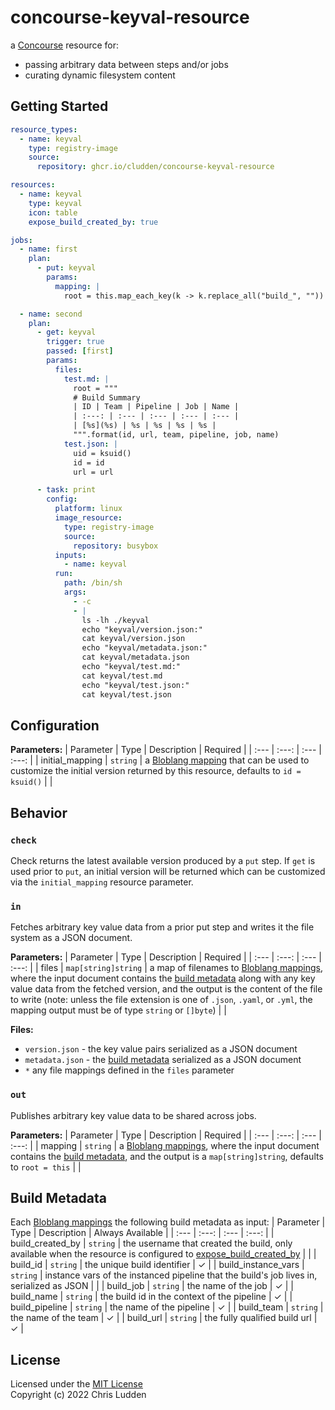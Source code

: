 # concourse-keyval-resource
a [Concourse](https://concourse-ci.org/resources.html) resource for:
- passing arbitrary data between steps and/or jobs
- curating dynamic filesystem content

## Getting Started
```yaml
resource_types:
  - name: keyval
    type: registry-image
    source:
      repository: ghcr.io/cludden/concourse-keyval-resource

resources:
  - name: keyval
    type: keyval
    icon: table
    expose_build_created_by: true

jobs:
  - name: first
    plan:
      - put: keyval
        params:
          mapping: |
            root = this.map_each_key(k -> k.replace_all("build_", ""))

  - name: second
    plan:
      - get: keyval
        trigger: true
        passed: [first]
        params:
          files:
            test.md: |
              root = """
              # Build Summary
              | ID | Team | Pipeline | Job | Name |
              | :---: | :--- | :--- | :--- | :--- |
              | [%s](%s) | %s | %s | %s | %s |
              """.format(id, url, team, pipeline, job, name)
            test.json: |
              uid = ksuid()
              id = id
              url = url

      - task: print
        config:
          platform: linux
          image_resource:
            type: registry-image
            source:
              repository: busybox
          inputs:
            - name: keyval
          run:
            path: /bin/sh
            args:
              - -c
              - |
                ls -lh ./keyval
                echo "keyval/version.json:"
                cat keyval/version.json
                echo "keyval/metadata.json:"
                cat keyval/metadata.json
                echo "keyval/test.md:"
                cat keyval/test.md
                echo "keyval/test.json:"
                cat keyval/test.json
```

## Configuration

**Parameters:**
| Parameter | Type | Description | Required |
| :--- | :---: | :--- | :---: |
| initial_mapping | `string` | a [Bloblang mapping](https://www.benthos.dev/docs/guides/bloblang/about) that can be used to customize the initial version returned by this resource, defaults to `id = ksuid()` | |

## Behavior

### `check`
Check returns the latest available version produced by a `put` step. If `get` is used prior to `put`, an initial version will be returned which can be customized via the `initial_mapping` resource parameter.

### `in`
Fetches arbitrary key value data from a prior put step and writes it the file system as a JSON document.

**Parameters:**
| Parameter | Type | Description | Required |
| :--- | :---: | :--- | :---: |
| files | `map[string]string` | a map of filenames to [Bloblang mappings](https://www.benthos.dev/docs/guides/bloblang/about), where the input document contains the [build metadata](https://concourse-ci.org/implementing-resource-types.html#resource-metadata) along with any key value data from the fetched version, and the output is the content of the file to write (note: unless the file extension is one of `.json`, `.yaml`, or `.yml`, the mapping output must be of type `string` or `[]byte`) | |

**Files:**
- `version.json` - the key value pairs serialized as a JSON document
- `metadata.json` - the [build metadata](https://concourse-ci.org/implementing-resource-types.html#resource-metadata) serialized as a JSON document
- `*` any file mappings defined in the `files` parameter

### `out`
Publishes arbitrary key value data to be shared across jobs.

**Parameters:**
| Parameter | Type | Description | Required |
| :--- | :---: | :--- | :---: |
| mapping | `string` | a [Bloblang mappings](https://www.benthos.dev/docs/guides/bloblang/about), where the input document contains the [build metadata](https://concourse-ci.org/implementing-resource-types.html#resource-metadata), and the output is a `map[string]string`, defaults to `root = this` | |

## Build Metadata
Each [Bloblang mappings](https://www.benthos.dev/docs/guides/bloblang/about) the following build metadata as input:
| Parameter | Type | Description | Always Available |
| :--- | :---: | :--- | :---: |
| build_created_by | `string` | the username that created the build, only available when the resource is configured to [expose_build_created_by](https://concourse-ci.org/resources.html#schema.resource.expose_build_created_by) | |
| build_id | `string` | the unique build identifier | ✓ |
| build_instance_vars | `string` | instance vars of the instanced pipeline that the build's job lives in, serialized as JSON | |
| build_job | `string` | the name of the job | ✓ |
| build_name | `string` | the build id in the context of the pipeline | ✓ |
| build_pipeline | `string` | the name of the pipeline | ✓ |
| build_team | `string` | the name of the team | ✓ |
| build_url | `string` | the fully qualified build url | ✓ |

## License
Licensed under the [MIT License](LICENSE.md)  
Copyright (c) 2022 Chris Ludden